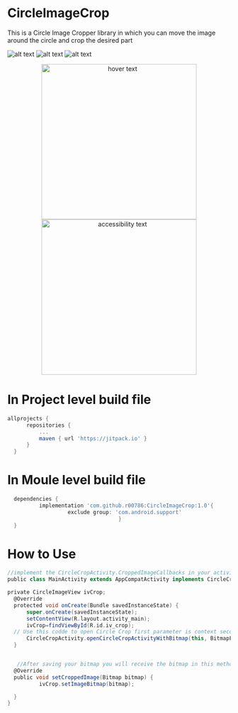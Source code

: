 # CircleImageCrop

This is a Circle Image Cropper library in which you can move the image around the circle and crop the desired part


![alt text](https://raw.githubusercontent.com/r00786/CircleImageCrop/master/1.png)
![alt text](https://raw.githubusercontent.com/r00786/CircleImageCrop/master/2.png)
![alt text](https://raw.githubusercontent.com/r00786/CircleImageCrop/master/3.png)

<p align="center">
  <img src="your_relative_path_here" width="350" title="hover text">
  <img src="https://raw.githubusercontent.com/r00786/CircleImageCrop/master/4.png" width="350" alt="accessibility text">
</p>

  # In Project level build file
  
  
  
  
  ```groovy
allprojects {
		repositories {
			...
			maven { url 'https://jitpack.io' }
		}
	}
  ```

# In Moule level build file
  
  
  
  
  ```groovy
	dependencies {
	        implementation 'com.github.r00786:CircleImageCrop:1.0'{
                     exclude group: 'com.android.support'
                                     }
	}
  ```
  
  # How to Use
  ```groovy
  //implement the CircleCropActivity.CroppedImageCallbacks in your activity
  public class MainActivity extends AppCompatActivity implements CircleCropActivity.CroppedImageCallbacks{

private CircleImageView ivCrop;
    @Override
    protected void onCreate(Bundle savedInstanceState) {
        super.onCreate(savedInstanceState);
        setContentView(R.layout.activity_main);
        ivCrop=findViewById(R.id.iv_crop);
	// Use this codde to open Circle Crop first parameter is context second is bitmap to be cropped and third is whether you want           //grid lines or not
        CircleCropActivity.openCircleCropActivityWithBitmap(this, BitmapFactory.decodeResource(getResources(),R.drawable.photo),true);
    }


     //After saving your bitmap you will receive the bitmap in this method
    @Override
    public void setCroppedImage(Bitmap bitmap) {
            ivCrop.setImageBitmap(bitmap);

    }
}

```
